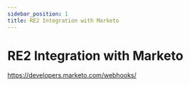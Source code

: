 ```yaml
---
sidebar_position: 1
title: RE2 Integration with Marketo
---
```


# RE2 Integration with Marketo

https://developers.marketo.com/webhooks/